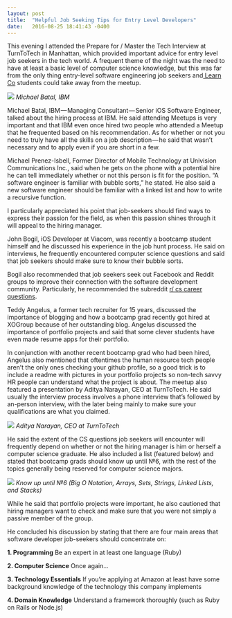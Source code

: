 ```yaml
---
layout: post
title:  "Helpful Job Seeking Tips for Entry Level Developers"
date:   2016-08-25 18:41:43 -0400
---
```



This evening I attended the Prepare for / Master the Tech Interview at TurnToTech in Manhattan, which provided important advice for entry level job seekers in the tech world. A frequent theme of the night was the need to have at least a basic level of computer science knowledge, but this was far from the only thing entry-level software engineering job seekers and[ Learn Co](https://flatironschool.com/campuses/online/) students could take away from the meetup.

![](https://s15.postimg.org/3t4elg3o7/IMG_0432.jpg)
*Michael Batal, IBM*

Michael Batal, IBM — Managing Consultant — Senior iOS Software Engineer, talked about the hiring process at IBM. He said attending Meetups is very important and that IBM even once hired two people who attended a Meetup that he frequented based on his recommendation. As for whether or not you need to truly have all the skills on a job description — he said that wasn’t necessary and to apply even if you are short in a few.

Michael Prenez-Isbell, Former Director of Mobile Technology at Univision Communications Inc., said when he gets on the phone with a potential hire he can tell immediately whether or not this person is fit for the position. “A software engineer is familiar with bubble sorts,” he stated. He also said a new software engineer should be familiar with a linked list and how to write a recursive function.

I particularly appreciated his point that job-seekers should find ways to express their passion for the field, as when this passion shines through it will appeal to the hiring manager.

John Bogil, iOS Developer at Viacom, was recently a bootcamp student himself and he discussed his experience in the job hunt process. He said on interviews, he frequently encountered computer science questions and said that job seekers should make sure to know their bubble sorts.

Bogil also recommended that job seekers seek out Facebook and Reddit groups to improve their connection with the software development community. Particularly, he recommended the subreddit [r/ cs career questions](https://www.reddit.com/r/cscareerquestions/).

Teddy Angelus, a former tech recruiter for 15 years, discussed the importance of blogging and how a bootcamp grad recently got hired at XOGroup because of her outstanding blog. Angelus discussed the importance of portfolio projects and said that some clever students have even made resume apps for their portfolio.

In conjunction with another recent bootcamp grad who had been hired, Angelus also mentioned that oftentimes the human resource tech people aren’t the only ones checking your github profile, so a good trick is to include a readme with pictures in your portfolio projects so non-tech savvy HR people can understand what the project is about.
The meetup also featured a presentation by Aditya Narayan, CEO at TurnToTech. He said usually the interview process involves a phone interview that’s followed by an-person interview, with the later being mainly to make sure your qualifications are what you claimed.

![](https://s15.postimg.org/eh85kadnb/IMG_0435.jpg)
*Aditya Narayan, CEO at TurnToTech*

He said the extent of the CS questions job seekers will encounter will frequently depend on whether or not the hiring manager is him or herself a computer science graduate. He also included a list (featured below) and stated that bootcamp grads should know up until №6, with the rest of the topics generally being reserved for computer science majors.

![](https://s15.postimg.org/f80vq2g0n/IMG_0437.jpg)
*Know up until №6 (Big O Notation, Arrays, Sets, Strings, Linked Lists, and Stacks)*

While he said that portfolio projects were important, he also cautioned that hiring managers want to check and make sure that you were not simply a passive member of the group.

He concluded his discussion by stating that there are four main areas that software developer job-seekers should concentrate on:

**1. Programming**
Be an expert in at least one language (Ruby)

**2. Computer Science**
Once again…

**3. Technology Essentials**
If you’re applying at Amazon at least have some background knowledge of the technology this company implements

**4. Domain Knowledge**
Understand a framework thoroughly (such as Ruby on Rails or Node.js)
